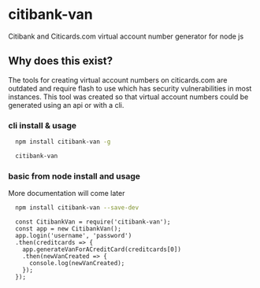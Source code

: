 # citibank-van

Citibank and Citicards.com virtual account number generator for node js

## Why does this exist?

The tools for creating virtual account numbers on citicards.com are outdated and require flash to use which has security vulnerabilities in most instances.  This tool was created so that virtual account numbers could be generated using an api or with a cli.

### cli install & usage

```bash
  npm install citibank-van -g
```

```bash
  citibank-van
```

### basic from node install and usage

More documentation will come later

```bash
  npm install citibank-van --save-dev
```

```node
  const CitibankVan = require('citibank-van');
  const app = new CitibankVan();
  app.login('username', 'password')
  .then(creditcards => {
    app.generateVanForACreditCard(creditcards[0])
    .then(newVanCreated => {
      console.log(newVanCreated);
    });
  });
```
